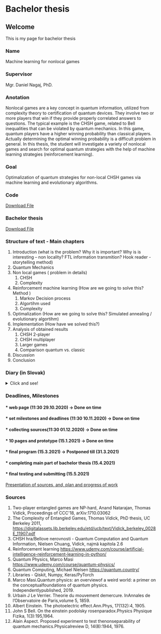 # Bachelor thesis


## Welcome
This is my page for bachelor thesis

### Name
Machine learning for nonlocal games

### Supervisor
Mgr. Daniel Nagaj, PhD.

### Anotation
Nonlocal games are a key concept in quantum information, utilized from complexity theory to certification of quantum devices. They involve two or more players that win if they provide properly correlated answers to questions. The typical example is the CHSH game, related to Bell inequalities that can be violated by quantum mechanics. In this game, quantum players have a higher winning probability than classical players. Actually determining the optimal winning probability is a difficult problem in general. In this thesis, the student will investigate a variety of nonlocal games and search for optimal quantum strategies with the help of machine learning strategies (reinforcement learning).


### Goal
Optimalization of quantum strategies for non-local CHSH games via machine learning and evolutionary algorithms.

### Code

<a href="CHSH - code.zip">Download File</a>

### Bachelor thesis

<a href="Bachelor_Thesis.pdf">Download File</a>

### Structure of text - Main chapters


<ol>
<li>Introduction  (what is the problem? Why it is important? Why is is interesting – non locality? FTL information transmition?  Hook reader - storytelling method)
</li>
<li>Quantum Mechanics </li>
<li>Non local games ( problem in details)<ol>
      <li>CHSH</li>
      <li>Complexity</li>
    </ol></li>
<li>Reinforcement machine learning  (How are we going to solve this? Method ) <ol>
      <li>Markov Decision process</li>
      <li>Algortihm used</li>
      <li>Complexity</li>
    </ol></li>
<li>Optimalization (How are we going to solve this?  Simulated annealing / evolutionary algortihm)</li>
<li>Implementation (How have we solved this?)</li>
       <li>Analysis of obtained results<ol>
      <li>CHSH 2-player</li>
      <li>CHSH multiplayer</li>
              <li>Larger games</li>
              <li>Comparison quantum vs. classic</li>
    </ol></li>
 <li>Discussion</li>
 <li>Conclusion</li>
</ol>

### Diary (in Slovak)

<details>
<summary>Click and see!</summary>
<ul>
<li> 16.2 - 23.2 </li>
<ul>
<li> Implementoval som GPU tensorflow model do trénovania môjho Reinforcement Agenta.</li>
<li> Pracoval som na funkcii, ktorá porovnáva najlepšiu klasickú a najlepšiu kvantovú taktiku. A vyberie také hry, ktoré majú najväčšie rozdiely.</li>
<li> Pridal som nové actions, ktoré vie vykonávať agent. (spomaľ, zrýchli) </li>
<li> Refactoring a väčšia abstrakcia hrier, genetických algoritmov etc. </li>
</ul>
<li> 23.2 - 2.3 </li>
<ul>
<li> Implementoval som PyTorch Deep Reinforcement DQN Agenta</li>
<li> Pracoval som na funkcii, ktorá porovnáva najlepšiu klasickú a najlepšiu kvantovú taktiku. A vyberie také hry, ktoré majú najväčšie rozdiely - upravil som ju, aby fungovala spravne.</li>
<li> Stretol som sa so skolitelom - urcili sme si uz finalne ciele mojej bakalarky</li>
<li> Refactoring. </li>
<li> Pracoval som na kapitole NonLocal games v LaTeXu</li>
</ul>
<li> 2.3 - 9.3 </li>
<ul>
<li> Snazil som sa optimalizovat DQN agenta</li>
<li> Implementoval som databazu, do ktorej sa budu ukladat uz preskumane hry, a ak sa znovu preskumaju, tak upsert ak sa najde lepsia hodnota.</li>
<li> Stretol som sa so skolitelom - zhodnotili sme tohtotyzdnovu pracu</li>
<li> Refactoring v triede Environment. </li>
<li> Urobil som state diagram, ako sa uci reinforcement learning, ako je to strukturovane </li>
<li> Viacere parametre som povytiahol von, nech si to pouzivatel moze sam nastavit </li>
<li> Pracoval som na kapitole NonLocal games v LaTeXe</li>
<li> Pracoval som na kapitole Reinforcement learning v LaTeXe</li>
</ul>
<li> 9.3 - 16.3 </li>
<ul>
<li> Snazil som sa optimalizovat DQN agenta, jeho ucenia pomocou memoizacie </li>
<li> Doplnil som nove stlpce do databazy (predtym som si tam neukladal cestu, ktoru sa naucil)</li>
<li> Stretol som sa so skolitelom - zhodnotili sme tohtotyzdnovu pracu</li>
<li> Refactoring nad v podstate vsetkymi triedami. </li>
<li> Doplnil som state diagram, ktory ukazuje co robi Environemnt v jednom kroku (sluzi to nato, aby bolo vidno, ze jeden hrac je od druheho oddeleny) </li>
<li> Podarilo sa mi rozbehat PyTorch na GPU </li>
<li> Zacal som implementovat Complex PyTorch siet (lebo kvantovy stav moze byt aj komplexny) </li>
<li> Odskusal som si optimalizaciu hyperparametrov pomocou genetic algoritmu </li>
<li> Pridal som zopar dalsich testov </li>
<li> Napisal som si viacero reward funkcii a tie tiez som zahrnul ako parameter do genetic algoritmu (aby pripadne vybral tu optimalznu z nich) </li>
<li> Pracoval som na kapitole Reinforcement learning v LaTeXe</li>
</ul>
<li> 16.3 - 23.3 </li>
<ul>
<li> Stretol som sa s panom Petrovicom a radil som sa s nim ohladom reinforcement learningu</li>
<li> Implementoval som annealing pri vybere bran </li>
<li> Stretol som sa so skolitelom - zhodnotili sme tohtotyzdnovu pracu, </li>
<li> Refactoring. </li>
<li> Zacal som implementovat Complex PyTorch siet (lebo kvantovy stav moze byt aj komplexny), ale nakoniec teda rozlozim complexny vektor na 2*taky dlhy realnych cisiel </li>
<li> Pracoval som na kapitole Reinforcement learning a Nonlocal games v LaTeXe</li>
<li> Spracoval som prezentáciu pre svoju bakalársku prácu </li>
</ul>
<li> 23.3 - 30.3 </li>
<ul>
<li> Refactoring </li>
<li> Nechal som vypocty ist 1 den, a vysledky som spracoval a poslal skolitelovi </li>
<li> Pracoval som na kapitole Reinforcement learning a Nonlocal games v LaTeXe</li>
</ul>
      <li> 30.3 - 6.4 </li>
<ul>
<li> Refactoring </li>
<li> Prvotná analýza výsledkov. </li>
<li> Testovanie hypotéz </li>
</ul>
      <li> 6.4 - 13.4 </li>
<ul>
<li> Refactoring </li>
<li> Škálovanie hry pre 2xEPR páry pre XOR paralelne CHSH hry </li>
<li> Študoval som teóriu zložitostí, nelokálne hry = trieda zložitostí MIP*, pretože mám o tom jednu podkapitolu </li>
<li> Dopísal som kapitoly Nonlocal games a Reinforcement learning </li>
</ul>
      <li> 13.4 - 20.4 </li>
<ul>
<li> Refactoring a dokumentácia kódu </li>
<li> Postupne opisujem implementaciu </li>
</ul>
</ul>
</details>

### Deadlines, Milestones
#### * web page (11:30 29.10.2020) -> Done on time

#### * set milestones and deadlines (11:30 10.11.2020)  -> Done on time

#### * collecting sources(11:30 01.12.2020) -> Done on time

#### * 10 pages and prototype (15.1.2021) -> Done on time
  
#### * final program (15.3.2021) -> Postponed till (31.3.2021)

#### * completing main part of bachelor thesis (15.4.2021)

#### * final testing and submitting (15.5.2021)

<a href="https://www.canva.com/design/DAEPEqLIsWM/ij-WJ0Wpchf-UAXgLVFSWA/view?utm_content=DAEPEqLIsWM&utm_campaign=designshare&utm_medium=link&utm_source=sharebutton">Presentation of sources, and, plan and progress of work</a>

### Sources

1. Two-player entangled games are NP-hard, Anand Natarajan, Thomas Vidick, Proceedings of CCC'18, arXiv:1710.03062
2. The Complexity of Entangled Games, Thomas Vidick, PhD thesis, UC Berkeley 2011, https://digitalassets.lib.berkeley.edu/etd/ucb/text/Vidick_berkeley_0028E_11907.pdf
3. CHSH hra/Bellove nerovnosti - Quantum Computation and Quantum Information, Nielsen Chuang, Vidick, najmä kapitola 2.6
4. Reinforcement learning https://www.udemy.com/course/artificial-intelligence-reinforcement-learning-in-python/
5. Quantum Physics, Marco Masi https://www.udemy.com/course/quantum-physics/
6. Quantum Computing, Michael Nielsen https://quantum.country/
7. Libraries - Qiskit, Numpy, Keras/PyTorch
8. Marco Masi.Quantum physics: an overviewof a weird world: a primer on the conceptualfoundations of quantum physics. Independentlypublished, 2019.
9. Urbain J Le Verrier. Theorie du mouvement demercure. InAnnales de l’Observatoire de Paris,volume 5, 1859.
10. Albert Einstein.  The photoelectric effect.Ann.Phys, 17(132):4, 1905.
11. John S Bell.  On the einstein podolsky rosenparadox.Physics Physique Fizika,  1(3):195,1964.
12. Alain Aspect.  Proposed experiment to test thenonseparability of quantum mechanics.Physicalreview D, 14(8):1944, 1976.
